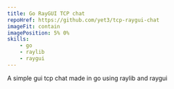 ```yaml
---
title: Go RayGUI TCP chat 
repoHref: https://github.com/yet3/tcp-raygui-chat
imageFit: contain
imagePosition: 5% 0%
skills:
    - go
    - raylib
    - raygui
---
```


A simple gui tcp chat made in go using raylib and raygui
